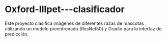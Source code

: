 # Oxford-IIIpet---clasificador
Este proyecto clasifica imágenes de diferentes razas de mascotas utilizando un modelo preentrenado (ResNet50) y Gradio para la interfaz de predicción.
